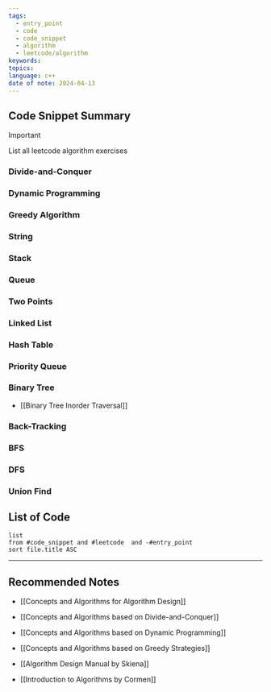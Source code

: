 ```yaml
---
tags:
  - entry_point
  - code
  - code_snippet
  - algorithm
  - leetcode/algorithm
keywords: 
topics: 
language: c++
date of note: 2024-04-13
---
```


## Code Snippet Summary

>[!important]
>List all leetcode algorithm exercises

### Divide-and-Conquer


### Dynamic Programming



### Greedy Algorithm



### String




### Stack


### Queue


### Two Points



### Linked List



### Hash Table



### Priority Queue




### Binary Tree

- [[Binary Tree Inorder Traversal]]


### Back-Tracking



### BFS



### DFS



### Union Find




## List of Code

```dataview
list
from #code_snippet and #leetcode  and -#entry_point
sort file.title ASC
```




-----------
##  Recommended Notes

- [[Concepts and Algorithms for Algorithm Design]]
- [[Concepts and Algorithms based on Divide-and-Conquer]]
- [[Concepts and Algorithms based on Dynamic Programming]]
- [[Concepts and Algorithms based on Greedy Strategies]]


- [[Algorithm Design Manual by Skiena]]
- [[Introduction to Algorithms by Cormen]]